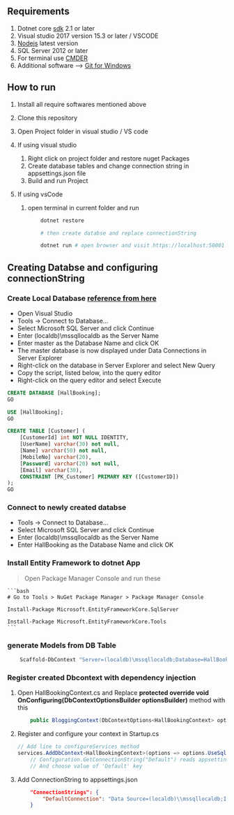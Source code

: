 ﻿## Requirements

1.  Dotnet core [sdk](https://www.microsoft.com/net/download/windows) 2.1 or later
2.  Visual studio 2017 version 15.3 or later / VSCODE
3.  [Nodejs](https://nodejs.org/en/) latest version
4.  SQL Server 2012 or later
5.  For terminal use [CMDER](http://cmder.net/)
6.  Additional software --> [Git for Windows](https://git-scm.com/download/win)

## How to run

1.  Install all require softwares mentioned above
2.  Clone this repository
3.  Open Project folder in visual studio / VS code
4.  If using visual studio
    1.  Right click on project folder and restore nuget Packages
    2.  Create database tables and change connection string in appsettings.json file
    3.  Build and run Project
5.  If using vsCode

    1.  open terminal in current folder and run

        ```bash
            dotnet restore

            # then create databse and replace connectionString

            dotnet run # open browser and visit https://localhost:50001
        ```

## **Creating Databse and configuring connectionString**

### Create Local Database [reference from here](https://docs.microsoft.com/en-us/ef/core/get-started/aspnetcore/existing-db)

- Open Visual Studio
- Tools -> Connect to Database...
- Select Microsoft SQL Server and click Continue
- Enter (localdb)\mssqllocaldb as the Server Name
- Enter master as the Database Name and click OK
- The master database is now displayed under Data Connections in Server Explorer
- Right-click on the database in Server Explorer and select New Query
- Copy the script, listed below, into the query editor
- Right-click on the query editor and select Execute

```sql
CREATE DATABASE [HallBooking];
GO

USE [HallBooking];
GO

CREATE TABLE [Customer] (
    [CustomerId] int NOT NULL IDENTITY,
    [UserName] varchar(30) not null,
    [Name] varchar(50) not null,
    [MobileNo] varchar(20),
    [Password] varchar(20) not null,
    [Email] varchar(30),
    CONSTRAINT [PK_Customer] PRIMARY KEY ([CustomerID])
);
GO
```

### Connect to newly created databse

- Tools -> Connect to Database...
- Select Microsoft SQL Server and click Continue
- Enter (localdb)\mssqllocaldb as the Server Name
- Enter HallBooking as the Database Name and click OK

### Install Entity Framework to dotnet App

> Open Package Manager Console and run these

    ```bash
    # Go to Tools > NuGet Package Manager > Package Manager Console

    Install-Package Microsoft.EntityFrameworkCore.SqlServer

    Install-Package Microsoft.EntityFrameworkCore.Tools
    ```

### generate Models from DB Table

```cmd
    Scaffold-DbContext "Server=(localdb)\mssqllocaldb;Database=HallBooking;Trusted_Connection=True;" Microsoft.EntityFrameworkCore.SqlServer -OutputDir Models
```

### Register created Dbcontext with dependency injection

1.  Open HallBookingContext.cs and Replace **protected override void OnConfiguring(DbContextOptionsBuilder optionsBuilder)** method with this
    ```cs
        public BloggingContext(DbContextOptions<HallBookingContext> options): base(options){ }
    ```
2.  Register and configure your context in Startup.cs
    ```cs
    // Add line to configureServices method
    services.AddDbContext<HallBookingContext>(options => options.UseSqlServer(Configuration.GetConnectionString("Default")));
        // Configuration.GetConnectionString("Default") reads appsettings.json file.
        // And choose value of 'Default' key
    ```
3.  Add ConnectionString to appsettings.json
    ```json
        "ConnectionStrings": {
            "DefaultConnection": "Data Source=(localdb)\\mssqllocaldb;Initial Catalog=HallBooking;Integrated Security=True"
        }
    ```
